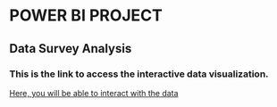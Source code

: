 # POWER BI PROJECT
## Data Survey Analysis

### This is the link to access the interactive data visualization.
[Here, you will be able to interact with the data](https://app.powerbi.com/view?r=eyJrIjoiMWU4ODFhNzEtN2FiYS00NjQyLThhY2ItY2JmMWQ2MmI1YjI4IiwidCI6ImMwNjAzYjY0LTYyYTYtNDkyMy05YzU0LTkzMjFjM2YyMWVjNyJ9)
